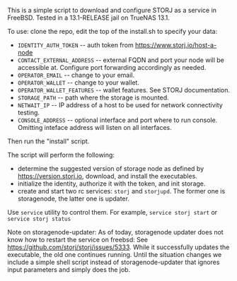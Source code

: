 This is a simple script to download and configure STORJ as a service in FreeBSD. Tested in a 13.1-RELEASE jail on 
TrueNAS 13.1.

To use: clone the repo, edit the top of the install.sh to specify your data:

- `IDENTITY_AUTH_TOKEN` -- auth token from https://www.storj.io/host-a-node
- `CONTACT_EXTERNAL_ADDRESS` -- external FQDN and port your node will be accessible at. Configure port forwarding accordingly as needed.
- `OPERATOR_EMAIL` -- change to your email.
- `OPERATOR_WALLET` -- change to your wallet.
- `OPERATOR_WALLET_FEATURES` -- wallet features. See STORJ documentation.
- `STORAGE_PATH` -- path where the storage is mounted.
- `NETWAIT_IP` -- IP address of a host to be used for network connectivity testing.
- `CONSOLE_ADDRESS` -- optional interface and port where to run console. Omitting inteface address will listen on all interfaces.

Then run the "install" script. 

The script will perform the following: 

- determine the suggested version of storage node as defined by https://version.storj.io, download, and install the executables.
- initialize the identity, authorize it with the token, and init storage. 
- create and start two rc services: `storj` and `storjupd`. The former one is storagenode, the latter one is updater.

Use `service` utility to control them. For example, `service storj start` or `service storj status`

Note on storagenode-updater: As of today, storagenode updater does not know how to restart the service on freebsd: 
See https://github.com/storj/storj/issues/5333. While it successfully updates the executable, the old one continues 
running. Until the situation changes we include a simple shell script instead of storagenode-updater that ignores input 
parameters and simply does the job.

